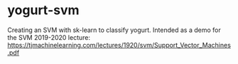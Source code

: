 # yogurt-svm
Creating an SVM with sk-learn to classify yogurt. Intended as a demo for the SVM 2019-2020 lecture: https://tjmachinelearning.com/lectures/1920/svm/Support_Vector_Machines.pdf
